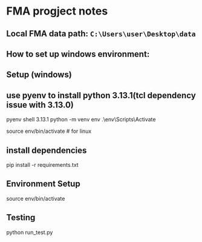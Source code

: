 # FMA progject notes
## Local FMA data path: `C:\Users\user\Desktop\data`
## How to set up windows environment:
## Setup (windows)
## use pyenv to install python 3.13.1(tcl dependency issue with 3.13.0)
pyenv shell 3.13.1
python -m venv env
.\env\Scripts\Activate

source env/bin/activate # for linux
## install dependencies
pip install -r requirements.txt
## Environment Setup
source env/bin/activate
## Testing
python run_test.py

